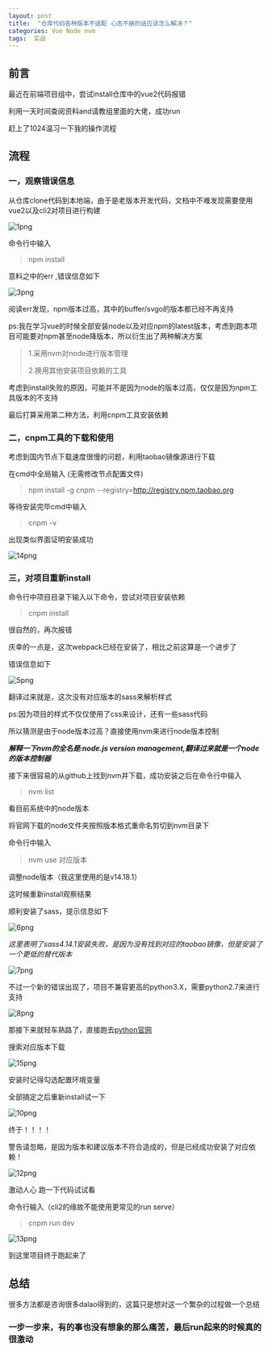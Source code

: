 ```yaml
---
layout: post
title:  "仓库代码各种版本不适配 心态不崩的话应该怎么解决？"
categories: Vue Node nvm
tags:  实战
---
```





## 前言

最近在前端项目组中，尝试install仓库中的vue2代码报错

利用一天时间查阅资料and请教组里面的大佬，成功run 

赶上了1024温习一下我的操作流程


## 流程

### 一，观察错误信息

从仓库clone代码到本地端，由于是老版本开发代码，文档中不难发现需要使用vue2以及cli2对项目进行构建

![1png](../img/1.svg)

命令行中输入

> npm install

意料之中的err ,错误信息如下

![3png](../img/3.png)

阅读err发现，npm版本过高，其中的buffer/svgo的版本都已经不再支持

ps:我在学习vue的时候全部安装node以及对应npm的latest版本，考虑到跑本项目可能要对npm甚至node降版本，所以衍生出了两种解决方案

> 1.采用nvm对node进行版本管理
> 
> 2.换用其他安装项目依赖的工具

考虑到install失败的原因，可能并不是因为node的版本过高，仅仅是因为npm工具版本的不支持

最后打算采用第二种方法，利用cnpm工具安装依赖

### 二，cnpm工具的下载和使用

考虑到国内节点下载速度很慢的问题，利用taobao镜像源进行下载

在cmd中全局输入 (无需修改节点配置文件)

> npm install -g cnpm --registry=http://registry.npm.taobao.org

等待安装完毕cmd中输入

> cnpm -v

出现类似界面证明安装成功

![14png](../img/14.png)

### 三，对项目重新install

命令行中项目目录下输入以下命令，尝试对项目安装依赖

> cnpm install

很自然的，再次报错

庆幸的一点是，这次webpack已经在安装了，相比之前这算是一个进步了

错误信息如下

![5png](../img/5.png)

翻译过来就是，这次没有对应版本的sass来解析样式

ps:因为项目的样式不仅仅使用了css来设计，还有一些sass代码

所以猜测是由于node版本过高？直接使用nvm来进行node版本控制

**_解释一下nvm的全名是:node.js version management,翻译过来就是一个node的版本控制器_**

接下来很容易的从github上找到nvm并下载，成功安装之后在命令行中输入

> nvm list

看目前系统中的node版本

将官网下载的node文件夹按照版本格式重命名剪切到nvm目录下

命令行中输入

> nvm use 对应版本

调整node版本（我这里使用的是v14.18.1）

这时候重新install观察结果

顺利安装了sass，提示信息如下

![6png](../img/6.png)

_这里表明了sass4.14.1安装失败，是因为没有找到对应的taobao镜像，但是安装了一个更低的替代版本_

![7png](../img/7.png)

不过一个新的错误出现了，项目不兼容更高的python3.X，需要python2.7来进行支持

![8png](../img/8.png)

那接下来就轻车熟路了，直接跑去[python官网](https://www.python.org/)

搜索对应版本下载

![15png](../img/15.png)

安装时记得勾选配置环境变量

全部搞定之后重新install试一下

![10png](../img/10.png)

终于！！！！

警告请忽略，是因为版本和建议版本不符合造成的，但是已经成功安装了对应依赖！

![12png](../img/12.png)

激动人心 跑一下代码试试看

命令行输入（cli2的缘故不能使用更常见的run serve）

> cnpm run dev

![13png](../img/13.png)

到这里项目终于跑起来了

## 总结

很多方法都是咨询很多dalao得到的，这篇只是想对这一个繁杂的过程做一个总结

### 一步一步来，有的事也没有想象的那么痛苦，最后run起来的时候真的很激动
